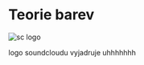# Teorie barev

![sc logo](https://www.google.com/url?sa=i&url=https%3A%2F%2F1000logos.net%2Fsoundcloud-logo%2F&psig=AOvVaw3AFksjRLdJvKcqCk3P4Y-o&ust=1696659301233000&source=images&cd=vfe&opi=89978449&ved=0CA8QjRxqFwoTCMjqo53j4IEDFQAAAAAdAAAAABAD](https://www.google.com/url?sa=i&url=https%3A%2F%2Fwww.iconarchive.com%2Fshow%2Fsimple-icons-by-danleech%2Fsoundcloud-icon.html&psig=AOvVaw3AFksjRLdJvKcqCk3P4Y-o&ust=1696659301233000&source=images&cd=vfe&opi=89978449&ved=0CA8QjRxqFwoTCMjqo53j4IEDFQAAAAAdAAAAABAQ)https://www.google.com/url?sa=i&url=https%3A%2F%2Fwww.iconarchive.com%2Fshow%2Fsimple-icons-by-danleech%2Fsoundcloud-icon.html&psig=AOvVaw3AFksjRLdJvKcqCk3P4Y-o&ust=1696659301233000&source=images&cd=vfe&opi=89978449&ved=0CA8QjRxqFwoTCMjqo53j4IEDFQAAAAAdAAAAABAQ](https://icons.iconarchive.com/icons/danleech/simple/256/soundcloud-icon.png)https://icons.iconarchive.com/icons/danleech/simple/256/soundcloud-icon.png)

logo soundcloudu vyjadruje uhhhhhhh
